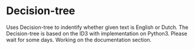 # Decision-tree
Uses Decision-tree to indentify whether given text is English or Dutch. The Decision-tree is based on the ID3 with implementation on Python3. 
Please wait for some days. Working on the documentation section.
